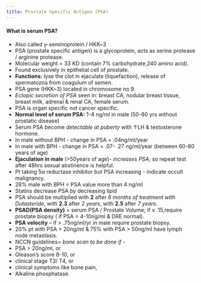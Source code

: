 ```yaml
---
title: Prostate Specific Antigen (PSA)
---
```


#### <span class='text-danger'>What is serum PSA?</span>

- Also called <span class='text-danger'>y-seminoprotein / HKK~3 </span>
- PSA (prostate specific antigen) is a glycoprotein, acts as serine protease / arginine protease.
- Molecular weight = 33 KD (contain 7% carbohydrate,240 amino acid).
- Found exclusively in epithelial cell of prostate.
- <span class='text-danger'>**Functions:**</span> lyse the clot in ejaculate (liquefaction), release of spermatozoa from coagulum of semen.
- PSA gene (HKK~3) located in chromosome no 9
- <span class='text-danger'>*Ectopic secretion of PSA*</span> seen in: breast CA, nodular breast tissue, breast milk, adrenal & renal CA, female serum.
- PSA is organ specific not cancer specific.
- <span class='text-danger'>**Normal level of serum PSA:**</span> 1-4 ng/ml in male (50-80 yrs without prostatic disease)
- Serum PSA become <span class='text-success'>*detectable at puberty*</span> with ↑LH & testosterone hormone.
- In male without BPH - change in PSA = .04ng/ml/year
- In male with BPH - change in PSA = .07- .27 ng/ml/year (between 60-80 years of age)
- <span class='text-danger'>**Ejaculation in male**</span> (>50years of age)- <span class='text-success'>*increases PSA*</span>; so repeat test after 48hrs sexual abstinence is helpful.
- Pt taking 5α reductase inhibitor but PSA increasing - indicate occult malignancy.
- <span class='text-primary'>28% male with BPH = PSA value more than 4 ng/ml</span>
- <span class='text-danger'>Statins decrease PSA by decreasing lipid</span>
- PSA should be multiplied with <span class='text-warning'>**2** after *6 months of treatment with Dutasteride*</span>, with **2.3** after *2 years*, with **2.5** after *7 years*.
- <span class='text-danger'>**PSAD(PSA density)**</span> = serum PSA / Prostate Volume; if ≥ .15,require prostate biopsy ( if PSA = 4-10ng/ml & DRE normal).
- **PSA velocity** – if > .75ng/ml/yr in male require prostate biopsy.
- 20% pt with PSA > 20ng/ml & 75% with PSA > 50ng/ml have lymph node metastasis.
- NCCN guidelines= <span class='text-primary'>*bone scan to be done if -*</span>
 - <span class='text-danger'>PSA > 20ng/ml, or</span>
 - <span class='text-danger'>Gleason’s score 8-10, or</span>
 - <span class='text-danger'>clinical stage T3/ T4, or</span>
 - <span class='text-danger'>clinical symptoms like bone pain,</span>
 - <span class='text-danger'>Alkaline phosphatase.</span>

